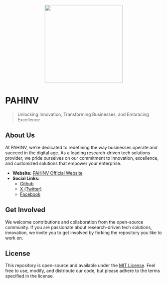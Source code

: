 <p align="center">
  <img width="250" src="https://pahinv.com/img/general/pahinv-secondary-logo.png">
</p>

# PAHINV

> Unlocking Innovation, Transforming Businesses, and Embracing Excellence

## About Us

At PAHINV, we're dedicated to redefining the way businesses operate and succeed in the digital age. As a leading research-driven tech solutions provider, we pride ourselves on our commitment to innovation, excellence, and customized solutions that empower your enterprise.

- **Website:** [PAHINV Official Website](https://pahinv.com/)
- **Social Links:**
  - [Github](https://github.com/PAHINV)
  - [X (Twitter)](https://twitter.com/pahinvco)
  - [Facebook](https://www.facebook.com/pahinv/)

## Get Involved

We welcome contributions and collaboration from the open-source community. If you are passionate about research-driven tech solutions, innovation, we invite you to get involved by forking the repository you like to work on.

## License

This repository is open-source and available under the [MIT License](LICENSE). Feel free to use, modify, and distribute our code, but please adhere to the terms specified in the license.

